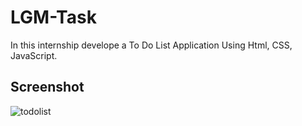 # LGM-Task
In this internship develope a To Do List Application Using Html, CSS, JavaScript.
<br>
## Screenshot
![todolist](https://github.com/Akashpatil2002/LGM-Task/assets/130535478/c02bf34e-4af7-4f28-a1e5-4438ea15b6c0)
